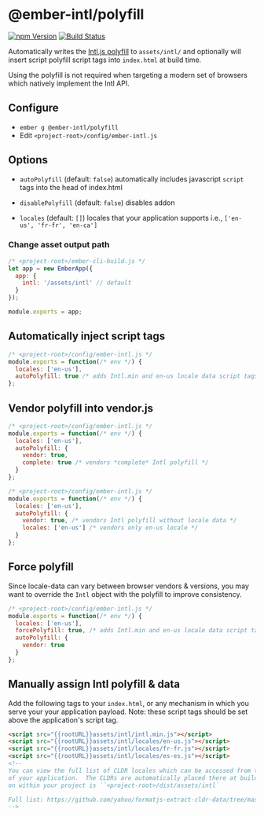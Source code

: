 # @ember-intl/polyfill

[![npm Version][npm-badge]][npm]
[![Build Status][travis-badge]][travis]

Automatically writes the [Intl.js polyfill](https://github.com/andyearnshaw/Intl.js/) to `assets/intl/` and optionally will insert script polyfill script tags into `index.html` at build time.

Using the polyfill is not required when targeting a modern set of browsers which natively implement the Intl API.

## Configure

* `ember g @ember-intl/polyfill`
* Edit `<project-root>/config/ember-intl.js`

## Options
* `autoPolyfill` (default: `false`)
automatically includes javascript `script` tags into the head of index.html

* `disablePolyfill` (default: `false`)
disables addon

* `locales` (default: `[]`)
locales that your application supports i.e., `['en-us', 'fr-fr', 'en-ca']`

### Change asset output path

```js
/* <project-root>/ember-cli-build.js */
let app = new EmberApp({
  app: {
    intl: '/assets/intl' // default
  }
});

module.exports = app;
```

## Automatically inject script tags

```js
/* <project-root>/config/ember-intl.js */
module.exports = function(/* env */) {
  locales: ['en-us'],
  autoPolyfill: true /* adds Intl.min and en-us locale data script tags to index.html head */
};
```

## Vendor polyfill into vendor.js

```js
/* <project-root>/config/ember-intl.js */
module.exports = function(/* env */) {
  locales: ['en-us'],
  autoPolyfill: {
    vendor: true,
    complete: true /* vendors *complete* Intl polyfill */
  }
};
```

```js
/* <project-root>/config/ember-intl.js */
module.exports = function(/* env */) {
  locales: ['en-us'],
  autoPolyfill: {
    vendor: true, /* vendors Intl polyfill without locale data */
    locales: ['en-us'] /* vendors only en-us locale */
  }
};
```

## Force polyfill

Since locale-data can vary between browser vendors & versions, you may want to override the `Intl` object with the polyfill to improve consistency.

```js
/* <project-root>/config/ember-intl.js */
module.exports = function(/* env */) {
  locales: ['en-us'],
  forcePolyfill: true, /* adds Intl.min and en-us locale data script tags to index.html head */
  autoPolyfill: {
    vendor: true
  }
};
```

## Manually assign Intl polyfill & data

Add the following tags to your `index.html`, or any mechanism in which you serve
your your application payload.  Note: these script tags should be set above
the application's script tag.

```html
<script src="{{rootURL}}assets/intl/intl.min.js"></script>
<script src="{{rootURL}}assets/intl/locales/en-us.js"></script>
<script src="{{rootURL}}assets/intl/locales/fr-fr.js"></script>
<script src="{{rootURL}}assets/intl/locales/es-es.js"></script>
<!--
You can view the full list of CLDR locales which can be accessed from the `/assets/intl` folder
of your application.  The CLDRs are automatically placed there at build time.  Typically this folder
on within your project is ``<project-root>/dist/assets/intl`

Full list: https://github.com/yahoo/formatjs-extract-cldr-data/tree/master/data/main
-->
```

[npm]: https://www.npmjs.org/package/@ember-intl/polyfill
[npm-badge]: https://img.shields.io/npm/v/@ember-intl/polyfill.svg?style=flat-square
[travis]: https://travis-ci.org/ember-intl/polyfill
[travis-badge]: https://travis-ci.org/ember-intl/polyfill.svg?branch=master
